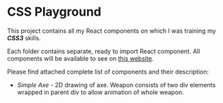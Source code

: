 # CSS Playground

This project contains all my React components on which I was training my **_CSS3_** skills.

Each folder contains separate, ready to import React component.
All components will be available to see on [this website].

Please find attached complete list of components and their description:
- _Simple Axe_ - 2D drawing of axe. Weapon consists of two div elements wrapped in parent div to allow animation of whole weapon.

<!-- My Referrences -->
[this website]: http://projects.bborawski.pl/css-playground
